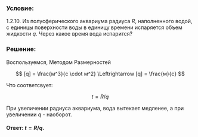 ###  Условие:

$1.2.10.$ Из полусферического аквариума радиуса $R$, наполненного водой, с единицы поверхности воды в единицу времени испаряется объем жидкости $q$. Через какое время вода испарится?

###  Решение:

Воспользуемся, Методом Размерностей

$$
[q] = \frac{м^3}{с \cdot м^2} \Leftrightarrow [q] = \frac{м}{с}
$$

Что соответсвует:

$$
t = R/q
$$

При увеличении радиуса аквариума, вода вытекает медленее, а при увеличении $q$ - наоборот.

#### Ответ: $t = R/q$.
